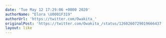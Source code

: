 ```yaml
---
date: 'Tue May 12 17:29:06 +0000 2020'
authorName: "Elora \U0001F319"
authorUrl: 'https://twitter.com/Owakita_'
originalPost: 'https://twitter.com/Owakita_/status/1260260729019666437'
layout: like
---
```

